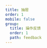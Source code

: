 ```yaml
---
title: 抽屉
order: 1
mobile: false
group:
  title: 操作反馈
  order: 1
  path: feedback
---
```


<code src="../demo/Drawer.jsx"></code>
<API src="../src/Drawer.tsx"></API>
